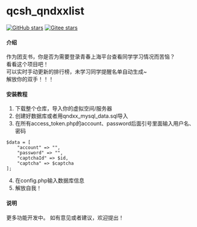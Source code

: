 # qcsh_qndxxlist
<a href='https://github.com/chinazyq123/qcsh_qndxxlist'><img alt="GitHub stars" src="https://img.shields.io/github/stars/chinazyq123/qcsh_qndxxlist?logo=github"></a>
[![Gitee stars](https://gitee.com/chinazyq/qcsh_qndxxlist/badge/star.svg?theme=dark)](https://gitee.com/chinazyq/qcsh_qndxxlist)  

#### 介绍
作为团支书，你是否为需要登录青春上海平台查看同学学习情况而苦恼？  
看看这个项目吧！  
可以实时手动更新的排行榜，未学习同学提醒名单自动生成~  
解放你的双手！！！

#### 安装教程

1.  下载整个仓库，导入你的虚拟空间/服务器
2.  创建好数据库或者用qndxx_mysql_data.sql导入
3.  在所有access_token.php的account、password后面引号里面输入用户名、密码
```
$data = [
    "account" => "",
    "password" => "",
    "captchaId" => $id,
    "captcha" => $captcha
];
```
4.  在config.php输入数据库信息
5.  解放自我！


#### 说明

更多功能开发中。
如有意见或者建议，欢迎提出！

